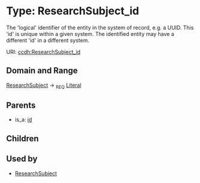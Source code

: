 
# Type: ResearchSubject_id


The 'logical' identifier of the entity in the system of record, e.g. a UUID.  This 'id' is unique within a given system. The identified entity may have a different 'id' in a different system.

URI: [ccdh:ResearchSubject_id](https://example.org/ccdh/ResearchSubject_id)


## Domain and Range

[ResearchSubject](ResearchSubject.md) ->  <sub>REQ</sub> [Literal](types/Literal.md)

## Parents

 *  is_a: [id](id.md)

## Children


## Used by

 * [ResearchSubject](ResearchSubject.md)
